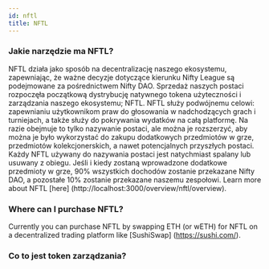 ```yaml
---
id: nftl
title: NFTL
---
```


### Jakie narzędzie ma NFTL?

NFTL działa jako sposób na decentralizację naszego ekosystemu, zapewniając, że ważne decyzje dotyczące kierunku Nifty League są podejmowane za pośrednictwem Nifty DAO. Sprzedaż naszych postaci rozpoczęła początkową dystrybucję natywnego tokena użyteczności i zarządzania naszego ekosystemu; NFTL. NFTL służy podwójnemu celowi: zapewnianiu użytkownikom praw do głosowania w nadchodzących grach i turniejach, a także służy do pokrywania wydatków na całą platformę. Na razie obejmuje to tylko nazywanie postaci, ale można je rozszerzyć, aby można je było wykorzystać do zakupu dodatkowych przedmiotów w grze, przedmiotów kolekcjonerskich, a nawet potencjalnych przyszłych postaci. Każdy NFTL używany do nazywania postaci jest natychmiast spalany lub usuwany z obiegu. Jeśli i kiedy zostaną wprowadzone dodatkowe przedmioty w grze, 90% wszystkich dochodów zostanie przekazane Nifty DAO, a pozostałe 10% zostanie przekazane naszemu zespołowi. Learn more about NFTL \[here\] (http://localhost:3000/overview/nftl/overview).

### Where can I purchase NFTL?

Currently you can purchase NFTL by swapping ETH (or wETH) for NFTL on a decentralized trading platform like \[SushiSwap\] (https://sushi.com/).

### Co to jest token zarządzania?
